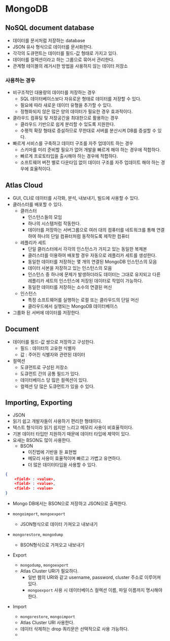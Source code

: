 # MongoDB

## NoSQL document database

* 데이터를 문서처럼 저장하는 database
* JSON 유사 형식으로 데이터를 문서화한다. 
* 각각의 도큐먼트는 데이터를 필드-값 형태로 가지고 있다.
* 데이터를 컬렉션이라고 하는 그룹으로 묶어서 관리한다. 
* 관계형 테이블의 레거시한 방법을 사용하지 않는 데이터 저장소

### 사용하는 경우

* 비구조적인 대용량의 데이터를 저장하는 경우
  * SQL 데이터베이스보다 자유로운 형태로 데이터를 저장할 수 있다.
  * 필요에 따라 새로운 데이터 유형을 추가할 수 있다. 
  * 정형화되지 않은 많은 양의 데이터가 필요한 경우 효과적이다.
* 클라우드 컴퓨팅 및 저장공간을 최대한으로 활용하는 경우
  * 클라우드 기반으로 쉽게 분리할 수 있도록 지원한다.
  * 수평적 확장 형태로 증설하므로 무한대로 서버를 분산시켜 DB를 증설할 수 있다. 
* 빠르게 서비스를 구축하고 데이터 구조를 자주 업데이트 하는 경우
  * 스키마를 미리 준비할 필요가 없어 개발을 빠르게 해야 하는 경우에 적합하다.
  * 빠르게 프로토타입을 출시해야 하는 경우에 적합하다.
  * 소프트웨어 버전 별로 다운타임 없이 데이터 구조를 자주 업데이트 해야 하는 경우에 효율적이다. 

## Atlas Cloud

* GUI, CLI로 데이터를 시각화, 분석, 내보내기, 빌드에 사용할 수 있다.
* 클러스터를 배포할 수 있다.
  * 클러스터
    * 인스턴스들의 모임
    * 하나의 시스템처럼 작동한다.
    * 데이터를 저장하는 서버그룹으로 여러 대의 컴퓨터를 네트워크를 통해 연결하여 하나의 단일 컴퓨터처럼 동작하도록 제작한 컴퓨터
  * 레플리카 세트
    * 단일 클러스터에서 각각의 인스턴스가 가지고 있는 동일한 복제본
    * 클러스터를 이용하여 배포할 경우 자동으로 레플리카 세트를 생성한다. 
    * 동일한 데이터를 저장하는 몇 개의 연결된 MongoDB 인스턴스의 모음
    * 데이터 사본을 저장하고 있는 인스턴스의 모음
    * 인스턴스 중 하나에 문제가 발생하더라도 데이터는 그대로 유지되고 다른 레플리카 세트의 인스턴스에 저장된 데이터로 작업이 가능하다. 
    * 동일한 데이터를 저장하는 소수의 연결된 머신
  * 인스턴스
    * 특정 소프트웨어를 실행하는 로컬 또는 클라우드의 단일 머신
    * 클라우드에서 실행되는 MongoDB 데이터베이스
* 그룹화 된 서버에 데이터를 저장한다. 

## Document

* 데이터를 필드-값 쌍으로 저장하고 구성한다.
  * 필드 : 데이터의 고유한 식별자
  * 값 : 주어진 식별자와 관련된 데이터
* 컬렉션
  * 도큐먼트로 구성된 저장소
  * 도큐먼트 간의 공통 필드가 있다.
  * 데이터베이스 당 많은 컬렉션이 있다.
  * 컬렉션 당 많은 도큐먼트가 있을 수 있다. 

## Importing, Exporting

* JSON
* 읽기 쉽고 개발자들이 사용하기 편리한 형태이다.
* 텍스트 형식이라 읽기 쉽지만 느리고 메모리 사용이 비효율적이다.
* 기본 데이터 타입만 지원하기 때문에 데이터 타입에 제약이 있다. 
* 요새는 BSON도 많이 사용한다.
  * BSON
    * 이진법에 기반을 둔 표현법
    * 메모리 사용이 효율적이며 빠르고 가볍고 유연하다.
    * 더 많은 데이터타입을 사용할 수 있다.
  
```json
{
    <field> : <value>,
    <field> : <value>,
    <field> : <value>
}
```

* Mongo DB에서는 BSON으로 저장하고 JSON으로 출력한다.
* `mongoimport`, `mongoexport`
  * JSON형식으로 데이터 가져오고 내보내기
* `mongorestore`, `mongodump`
  * BSON형식으로 가져오고 내보내기

* Export
  * `mongodump`, `mongoexport`
  * Atlas Cluster URI가 필요하다. 
    * 일반 웹의 URI와 같고 username, password, cluster 주소로 이루어져 있다. 
    * `mongoexport` 사용 시 데이터베이스 컬렉션 이름, 파일 이름까지 명시해야 한다. 
* Import
  * `mongorestore`, `mongoimport`
  * Atlas Cluster URI 사용한다. 
  * 데이터 삭제하는 drop 쿼리문은 선택적으로 사용 가능하다. 
  * 